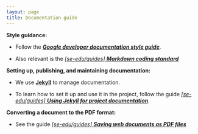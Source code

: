 ```yaml
---
layout: page
title: Documentation guide
---
```


**Style guidance:**

* Follow the [**_Google developer documentation style guide_**](https://developers.google.com/style).

* Also relevant is the [_[se-edu/guides] **Markdown coding standard**_](https://se-education.org/guides/conventions/markdown.html)


**Setting up, publishing, and maintaining documentation:**

* We use [**Jekyll**](https://jekyllrb.com/) to manage documentation.

* To learn how to set it up and use it in the project, follow the guide [_[se-edu/guides] **Using Jekyll for project documentation**_](https://se-education.org/guides/tutorials/jekyll.html).


**Converting a document to the PDF format:**

* See the guide [_[se-edu/guides] **Saving web documents as PDF files**_](https://se-education.org/guides/tutorials/savingPdf.html)

